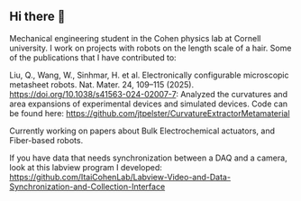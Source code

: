 ## Hi there 👋

Mechanical engineering student in the Cohen physics lab at Cornell university.
I work on projects with robots on the length scale of a hair.
Some of the publications that I have contributed to:

Liu, Q., Wang, W., Sinhmar, H. et al. Electronically configurable microscopic metasheet robots. Nat. Mater. 24, 109–115 (2025). https://doi.org/10.1038/s41563-024-02007-7:
Analyzed the curvatures and area expansions of experimental devices and simulated devices. Code can be found here: https://github.com/jtpelster/CurvatureExtractorMetamaterial

Currently working on papers about Bulk Electrochemical actuators, and Fiber-based robots.

If you have data that needs synchronization between a DAQ and a camera, look at this labview program I developed:
https://github.com/ItaiCohenLab/Labview-Video-and-Data-Synchronization-and-Collection-Interface

<!--
**jtpelster/jtpelster** is a ✨ _special_ ✨ repository because its `README.md` (this file) appears on your GitHub profile.

Here are some ideas to get you started:

- 🔭 I’m currently working on ...
- 🌱 I’m currently learning ...
- 👯 I’m looking to collaborate on ...
- 🤔 I’m looking for help with ...
- 💬 Ask me about ...
- 📫 How to reach me: ...
- 😄 Pronouns: ...
- ⚡ Fun fact: ...
-->

